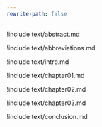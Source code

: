```yaml
---
rewrite-path: false
---
```


!include text/abstract.md

!include text/abbreviations.md

!include text/intro.md

!include text/chapter01.md

!include text/chapter02.md

!include text/chapter03.md

!include text/conclusion.md


